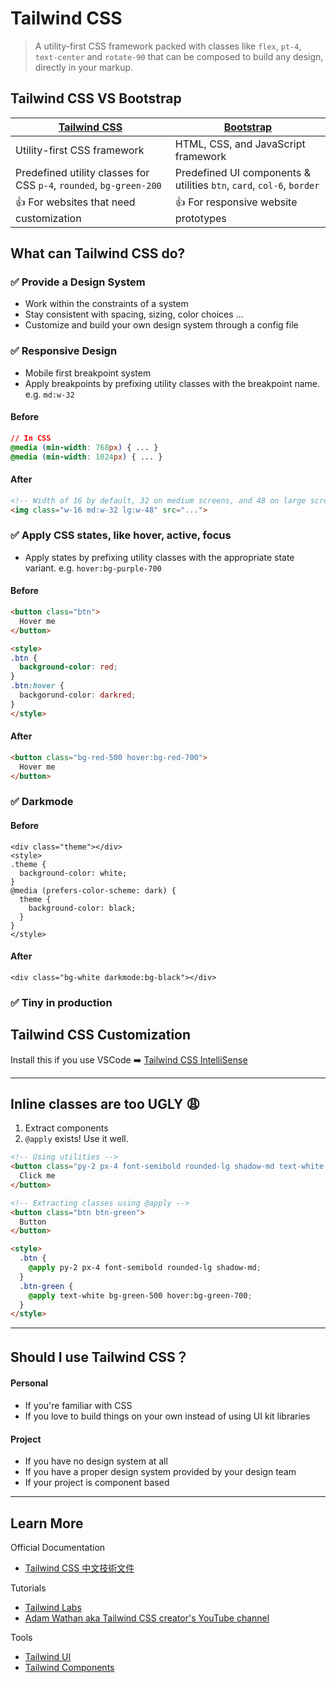 # Tailwind CSS

> A utility-first CSS framework packed with classes like `flex`, `pt-4`, `text-center` and `rotate-90` that can be composed to build any design, directly in your markup.


## Tailwind CSS VS Bootstrap

| [Tailwind CSS](https://tailwindcss.com/docs) | [Bootstrap](https://getbootstrap.com/docs/5.0/getting-started/introduction/) |
|----------------------------------------------|------------------------------------------------------------------------------|
| Utility-first CSS framework                  | HTML, CSS, and JavaScript framework                                          |
| Predefined utility classes for CSS `p-4`, `rounded`, `bg-green-200` | Predefined UI components & utilities `btn`, `card`, `col-6`, `border`       |
| :thumbsup: For websites that need customization | :thumbsup: For responsive website prototypes |



## What can Tailwind CSS do?

### :white_check_mark: Provide a Design System
* Work within the constraints of a system
* Stay consistent with spacing, sizing, color choices ...
* Customize and build your own design system through a config file

### :white_check_mark: Responsive Design

* Mobile first breakpoint system
* Apply breakpoints by prefixing utility classes with the breakpoint name. e.g. `md:w-32`

#### Before
```css
// In CSS
@media (min-width: 768px) { ... }
@media (min-width: 1024px) { ... }
```

#### After
```html
<!-- Width of 16 by default, 32 on medium screens, and 48 on large screens -->
<img class="w-16 md:w-32 lg:w-48" src="...">
```

### :white_check_mark: Apply CSS states, like hover, active, focus

* Apply states by prefixing utility classes with the appropriate state variant. e.g. `hover:bg-purple-700`

#### Before
```html
<button class="btn">
  Hover me
</button>

<style>
.btn {
  background-color: red;
}
.btn:hover {
  backgorund-color: darkred;
}
</style>
```

#### After
```html
<button class="bg-red-500 hover:bg-red-700">
  Hover me
</button>
```

### :white_check_mark: Darkmode

#### Before
```
<div class="theme"></div>
<style>
.theme {
  background-color: white;
}
@media (prefers-color-scheme: dark) {
  theme {
    background-color: black;
  }
}
</style>
```

#### After
```
<div class="bg-white darkmode:bg-black"></div>
```

### :white_check_mark: Tiny in production

## Tailwind CSS Customization

Install this if you use VSCode :arrow_right: [Tailwind CSS IntelliSense](https://marketplace.visualstudio.com/items?itemName=bradlc.vscode-tailwindcss)

---
## Inline classes are too UGLY :weary:

1. Extract components
2. `@apply` exists! Use it well.

```html
<!-- Using utilities -->
<button class="py-2 px-4 font-semibold rounded-lg shadow-md text-white bg-green-500 hover:bg-green-700">
  Click me
</button>

<!-- Extracting classes using @apply -->
<button class="btn btn-green">
  Button
</button>

<style>
  .btn {
    @apply py-2 px-4 font-semibold rounded-lg shadow-md;
  }
  .btn-green {
    @apply text-white bg-green-500 hover:bg-green-700;
  }
</style>
```
--- 
## Should I use Tailwind CSS？

#### Personal
* If you're familiar with CSS
* If you love to build things on your own instead of using UI kit libraries

#### Project
* If you have no design system at all
* If you have a proper design system provided by your design team
* If your project is component based

---
## Learn More
Official Documentation
* [Tailwind CSS 中文技術文件](https://www.tailwindcss.cn/docs)

Tutorials
* [Tailwind Labs](https://www.youtube.com/c/TailwindLabs/videos)
* [Adam Wathan aka Tailwind CSS creator's YouTube channel](https://www.youtube.com/c/AdamWathan/videos)

Tools
* [Tailwind UI](https://tailwindui.com/)
* [Tailwind Components](https://tailwindcomponents.com/components)
